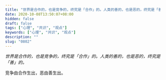 ```yaml
---
title: "世界是合作的，也是竞争的，终究是「合作」的。人类的善的，也是恶的，终究是「善」的。"
date: 2020-10-08T13:50:07+08:00
hidden: false
draft: false
tags: ["心理", "共识", "观点"]
keywords: ["心理", "共识", "观点"]
description: ""
slug: "0802"
---
```


*世界是合作的，也是竞争的，终究是「合作」的。人类的善的，也是恶的，终究是「善」的。*

竞争由合作生出，恶由善生出。